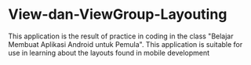 # View-dan-ViewGroup-Layouting
This application is the result of practice in coding in the class "Belajar Membuat Aplikasi Android untuk Pemula". 
This application is suitable for use in learning about the layouts found in mobile development

